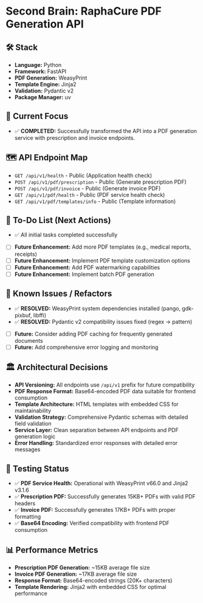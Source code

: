# Second Brain: RaphaCure PDF Generation API

## 🛠️ Stack
- **Language:** Python
- **Framework:** FastAPI
- **PDF Generation:** WeasyPrint
- **Template Engine:** Jinja2
- **Validation:** Pydantic v2
- **Package Manager:** uv

## 🎯 Current Focus
- ✅ **COMPLETED:** Successfully transformed the API into a PDF generation service with prescription and invoice endpoints.

## 🗺️ API Endpoint Map
- `GET /api/v1/health` - Public (Application health check)
- `POST /api/v1/pdf/prescription` - Public (Generate prescription PDF)
- `POST /api/v1/pdf/invoice` - Public (Generate invoice PDF)
- `GET /api/v1/pdf/health` - Public (PDF service health check)
- `GET /api/v1/pdf/templates/info` - Public (Template information)

## 📝 To-Do List (Next Actions)
- ✅ All initial tasks completed successfully
- [ ] **Future Enhancement:** Add more PDF templates (e.g., medical reports, receipts)
- [ ] **Future Enhancement:** Implement PDF template customization options
- [ ] **Future Enhancement:** Add PDF watermarking capabilities
- [ ] **Future Enhancement:** Implement batch PDF generation

## 🐞 Known Issues / Refactors
- ✅ **RESOLVED:** WeasyPrint system dependencies installed (pango, gdk-pixbuf, libffi)
- ✅ **RESOLVED:** Pydantic v2 compatibility issues fixed (regex → pattern)
- [ ] **Future:** Consider adding PDF caching for frequently generated documents
- [ ] **Future:** Add comprehensive error logging and monitoring

## 🏛️ Architectural Decisions
- **API Versioning:** All endpoints use `/api/v1` prefix for future compatibility
- **PDF Response Format:** Base64-encoded PDF data suitable for frontend consumption
- **Template Architecture:** HTML templates with embedded CSS for maintainability
- **Validation Strategy:** Comprehensive Pydantic schemas with detailed field validation
- **Service Layer:** Clean separation between API endpoints and PDF generation logic
- **Error Handling:** Standardized error responses with detailed error messages

## 🧪 Testing Status
- ✅ **PDF Service Health:** Operational with WeasyPrint v66.0 and Jinja2 v3.1.6
- ✅ **Prescription PDF:** Successfully generates 15KB+ PDFs with valid PDF headers
- ✅ **Invoice PDF:** Successfully generates 17KB+ PDFs with proper formatting
- ✅ **Base64 Encoding:** Verified compatibility with frontend PDF consumption

## 📊 Performance Metrics
- **Prescription PDF Generation:** ~15KB average file size
- **Invoice PDF Generation:** ~17KB average file size
- **Response Format:** Base64-encoded strings (20K+ characters)
- **Template Rendering:** Jinja2 with embedded CSS for optimal performance